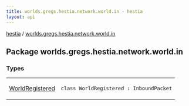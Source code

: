 ```yaml
---
title: worlds.gregs.hestia.network.world.in - hestia
layout: api
---
```


<div class='api-docs-breadcrumbs'><a href="../index.html">hestia</a> / <a href="./index.html">worlds.gregs.hestia.network.world.in</a></div>

## Package worlds.gregs.hestia.network.world.in

### Types

<table class="api-docs-table">
<tbody>
<tr>
<td markdown="1">

<a href="-world-registered/index.html">WorldRegistered</a>


</td>
<td markdown="1">
<div class="signature"><code><span class="keyword">class </span><span class="identifier">WorldRegistered</span>&nbsp;<span class="symbol">:</span>&nbsp;<span class="identifier">InboundPacket</span></code></div>

</td>
</tr>
</tbody>
</table>
